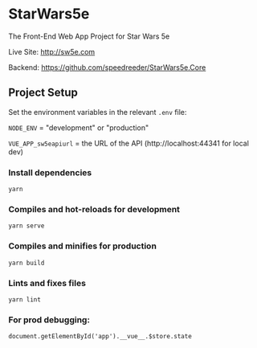 # StarWars5e

The Front-End Web App Project for Star Wars 5e

Live Site: http://sw5e.com

Backend: https://github.com/speedreeder/StarWars5e.Core

## Project Setup

Set the environment variables in the relevant `.env` file:

`NODE_ENV` = "development" or "production"

`VUE_APP_sw5eapiurl` = the URL of the API (http://localhost:44341 for local dev)

### Install dependencies
```
yarn
```

### Compiles and hot-reloads for development
```
yarn serve
```

### Compiles and minifies for production
```
yarn build
```

### Lints and fixes files
```
yarn lint
```

### For prod debugging:
`document.getElementById('app').__vue__.$store.state`
